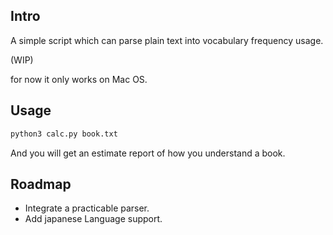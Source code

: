 ## Intro

A simple script which can parse plain text into vocabulary frequency usage. 

(WIP)

for now it only works on Mac OS.

## Usage

```sh
python3 calc.py book.txt
```

And you will get an estimate report of how you understand a book.


## Roadmap

* Integrate a practicable parser.
* Add japanese Language support.
